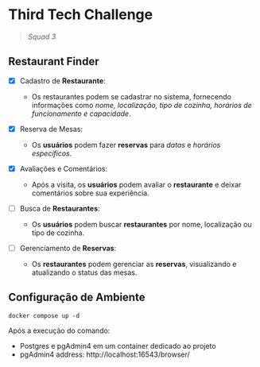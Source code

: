 # Third Tech Challenge
> _Squad 3_

## Restaurant Finder

- [x] Cadastro de **Restaurante**:  
  - Os restaurantes podem se cadastrar no sistema, fornecendo informações como _nome, localização, tipo de cozinha, horários de funcionamento e capacidade_.

- [x] Reserva de Mesas:  
  - Os **usuários** podem fazer **reservas** para _datas_ e _horários específicos_.

- [x] Avaliações e Comentários:  
  - Após a visita, os **usuários** podem avaliar o **restaurante** e deixar comentários sobre sua experiência.

- [ ] Busca de **Restaurantes**:  
  - Os **usuários** podem buscar **restaurantes** por nome, localização ou tipo de cozinha.

- [ ] Gerenciamento de **Reservas**:  
  - Os **restaurantes** podem gerenciar as **reservas**, visualizando e atualizando o status das mesas.

## Configuração de Ambiente
```docker
docker compose up -d
```

Após a execução do comando:
- Postgres e pgAdmin4 em um container dedicado ao projeto
- pgAdmin4 address: http://localhost:16543/browser/